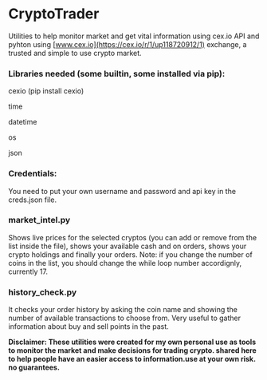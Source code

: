 # CryptoTrader
Utilities to help monitor market and get vital information using cex.io API and pyhton using [www.cex.io](https://cex.io/r/1/up118720912/1) exchange, a trusted and simple to use crypto market.

### Libraries needed (some builtin, some installed via pip):

cexio (pip install cexio)

time

datetime

os 

json

### Credentials:
You need to put your own username and password and api key in the creds.json file.

### market_intel.py
Shows live prices for the selected cryptos (you can add or remove from the list inside the file), shows your available cash and on orders, shows your crypto holdings and finally your orders. 
Note: if you change the number of coins in the list, you should change the while loop number accordignly, currently 17.

### history_check.py
It checks your order history by asking the coin name and showing the number of available transactions to choose from. Very useful to gather information about buy and sell points in the past.

**Disclaimer: These utilities were created for my own personal use as tools to monitor the market and make decisions for trading crypto. shared here to help people have an easier access to information.use at your own risk. no guarantees.**
